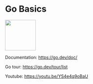 # Go Basics

<img src="https://user-images.githubusercontent.com/79160439/160023364-7c5649ab-1442-4f2a-b2df-142b51fb031e.png" height="100px">

Documentation: https://go.dev/doc/

Go tour: https://go.dev/tour/list

Youtube: https://youtu.be/YS4e4q9oBaU
